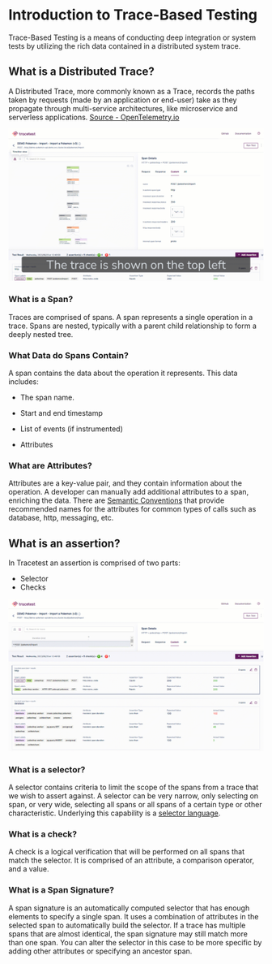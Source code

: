 # Introduction to Trace-Based Testing


Trace-Based Testing is a means of conducting deep integration or system tests by utilizing the rich data contained in a distributed system trace.


## What is a Distributed Trace?

A Distributed Trace, more commonly known as a Trace, records the paths taken by requests (made by an application or end-user) take as they propagate through multi-service architectures, like microservice and serverless applications. [Source - OpenTelemetry.io](https://opentelemetry.io/docs/concepts/observability-primer/)

![Trace & Spans Diagram](img/trace-explainer.gif)

### What is a Span?

Traces are comprised of spans. A span represents a single operation in a trace. Spans are nested, typically with a parent child relationship to form a deeply nested tree.

### What Data do Spans Contain?


A span contains the data about the operation it represents. This data includes:

- The span name.

- Start and end timestamp
- List of events (if instrumented)
- Attributes

### What are Attributes?

Attributes are a key-value pair, and they contain information about the operation. A developer can manually add additional attributes to a span, enriching the data. There are [Semantic Conventions](https://opentelemetry.io/docs/reference/specification/trace/semantic_conventions/) that provide recommended names for the attributes for common types of calls such as database, http, messaging, etc.

## What is an assertion?

In Tracetest an assertion is comprised of two parts:

- Selector
- Checks

![Selectors and Checks](img/assertion-explainer.gif)

### What is a selector?

A selector contains criteria to limit the scope of the spans from a trace that we wish to assert against. A selector can be very narrow, only selecting on span, or very wide, selecting all spans or all spans of a certain type or other characteristic. Underlying this capability is a [selector language](/docs/installing.md).

### What is a check?

A check is a logical verification that will be performed on all spans that match the selector. It is comprised of an attribute, a comparison operator, and a value.

### What is a Span Signature?


A span signature is an automatically computed selector that has enough elements to specify a single span. It uses a combination of attributes in the selected span to automatically build the selector. If a trace has multiple spans that are almost identical, the span signature may still match more than one span. You can alter the selector in this case to be more specific by adding other attributes or specifying an ancestor span.
